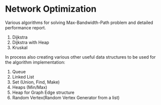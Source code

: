 Network Optimization
====================

Various algorithms for solving Max-Bandwidth-Path problem and detailed performance report.

1. Dijkstra
2. Dijkstra with Heap
3. Kruskal

In process also creating various other useful data structures to be used for the algorithm implementation:
1. Queue
2. Linked List
3. Set (Union, Find, Make)
4. Heaps (Min/Max)
5. Heap for Graph Edge structure
6. Random Vertex(Random Vertex Generator from a list)

